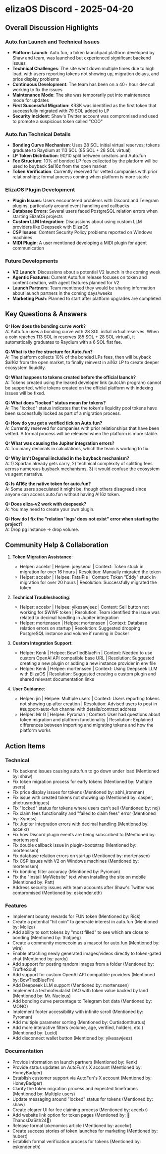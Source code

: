 # elizaOS Discord - 2025-04-20

## Overall Discussion Highlights

### Auto.fun Launch and Technical Issues
- **Platform Launch**: Auto.fun, a token launchpad platform developed by Shaw and team, was launched but experienced significant backend issues
- **Technical Challenges**: The site went down multiple times due to high load, with users reporting tokens not showing up, migration delays, and price display problems
- **Continuous Development**: The team has been on a 40+ hour dev call working to fix the issues
- **Maintenance Mode**: The site was temporarily put into maintenance mode for updates
- **First Successful Migration**: KRSK was identified as the first token that successfully migrated with 79 SOL added to LP
- **Security Incident**: Shaw's Twitter account was compromised and used to promote a suspicious token called "COO"

### Auto.fun Technical Details
- **Bonding Curve Mechanism**: Uses 28 SOL initial virtual reserves; tokens graduate to Raydium at 113 SOL (85 SOL + 28 SOL virtual)
- **LP Token Distribution**: 90/10 split between creators and Auto.fun
- **Fee Structure**: 10% of bonded LP fees collected by the platform will be used to buyback $ai16z from the open market
- **Token Verification**: Currently reserved for vetted companies with prior relationships; formal process coming when platform is more stable

### ElizaOS Plugin Development
- **Plugin Issues**: Users encountered problems with Discord and Telegram plugins, particularly around event handling and callbacks
- **Database Errors**: Several users faced PostgreSQL relation errors when starting ElizaOS projects
- **Custom LLM Integration**: Discussions about using custom LLM providers like Deepseek with ElizaOS
- **CSP Issues**: Content Security Policy problems reported on Windows machines
- **MIDI Plugin**: A user mentioned developing a MIDI plugin for agent communication

### Future Developments
- **V2 Launch**: Discussions about a potential V2 launch in the coming week
- **Agentic Features**: Current Auto.fun release focuses on token and content creation, with agent features planned for V2
- **Launch Partners**: Team mentioned they would be sharing information about launch partners in the coming days/weeks
- **Marketing Push**: Planned to start after platform upgrades are completed

## Key Questions & Answers

**Q: How does the bonding curve work?**  
A: Auto.fun uses a bonding curve with 28 SOL initial virtual reserves. When a coin reaches 113 SOL in reserves (85 SOL + 28 SOL virtual), it automatically graduates to Raydium with a 6 SOL flat fee.

**Q: What is the fee structure for Auto.fun?**  
A: The platform collects 10% of the bonded LPs fees, then will buyback $ai16z from the open market, to finally reinvest in ai16z LP to create deeper ecosystem liquidity.

**Q: What happens to tokens created before the official launch?**  
A: Tokens created using the leaked developer link (autoUm program) cannot be supported, while tokens created on the official platform with indexing issues will be fixed.

**Q: What does "locked" status mean for tokens?**  
A: The "locked" status indicates that the token's liquidity pool tokens have been successfully locked as part of a migration process.

**Q: How do you get a verified tick on Auto.fun?**  
A: Currently reserved for companies with prior relationships that have been vetted. A formal process will be released when the platform is more stable.

**Q: What was causing the Jupiter integration errors?**  
A: Too many decimals in calculations, which the team is working to fix.

**Q: Why isn't Degenai included in the buyback mechanism?**  
A: 1) Spartan already gets carry, 2) technical complexity of splitting fees across numerous buyback mechanisms, 3) it would confuse the ecosystem vs agent narrative.

**Q: Is AI16z the native token for auto.fun?**  
A: Some users speculated it might be, though others disagreed since anyone can access auto.fun without having AI16z token.

**Q: Does eliza-v2 work with deepseek?**  
A: You may need to create your own plugin.

**Q: How do I fix the "relation 'logs' does not exist" error when starting the project?**  
A: Drop pg instance -> drop volume.

## Community Help & Collaboration

1. **Token Migration Assistance**:
   - Helper: accelxr | Helpee: joeyseoul | Context: Token stuck in migration for over 16 hours | Resolution: Manually migrated the token
   - Helper: accelxr | Helpee: FatalPie | Context: Token "Eddy" stuck in migration for over 20 hours | Resolution: Successfully migrated the token

2. **Technical Troubleshooting**:
   - Helper: accelxr | Helpee: yikesawjeez | Context: Sell button not working for $WWF token | Resolution: Team identified the issue was related to decimal handling in Jupiter integration
   - Helper: mortenssen | Helpee: mortenssen | Context: Database relation errors on startup | Resolution: Suggested dropping PostgreSQL instance and volume if running in Docker

3. **Custom Integration Support**:
   - Helper: Kenk | Helpee: BowTiedBlueFin | Context: Needed to use custom OpenAI API compatible base URL | Resolution: Suggested creating a new plugin or adding a new instance provider in env file
   - Helper: Kenk | Helpee: mortenssen | Context: Using Deepseek LLM with ElizaOS | Resolution: Suggested creating a custom plugin and shared relevant documentation links

4. **User Guidance**:
   - Helper: jin | Helpee: Multiple users | Context: Users reporting tokens not showing up after creation | Resolution: Advised users to post in #support-auto-fun channel with details/contract address
   - Helper: Mr G | Helpee: Pyroman | Context: User had questions about token migration and platform functionality | Resolution: Explained differences between importing and migrating tokens and how the platform works

## Action Items

### Technical
- Fix backend issues causing auto.fun to go down under load (Mentioned by: shaw)
- Fix token migration process for early tokens (Mentioned by: Multiple users)
- Fix price display issues for tokens (Mentioned by: abhi_ironman)
- Fix issue with created tokens not showing up (Mentioned by: casper, phetrusrodrigues)
- Fix "locked" status for tokens where users can't sell (Mentioned by: noj)
- Fix claim fees functionality and "failed to claim fees" error (Mentioned by: Xyness)
- Fix Jupiter integration errors with decimal handling (Mentioned by: accelxr)
- Fix how Discord plugin events are being subscribed to (Mentioned by: mortenssen)
- Fix double callback issue in plugin-bootstrap (Mentioned by: mortenssen)
- Fix database relation errors on startup (Mentioned by: mortenssen)
- Fix CSP issues with V2 on Windows machines (Mentioned by: mortenssen)
- Fix bonding filter accuracy (Mentioned by: Pyroman)
- Fix the "Install MyWebsite" text when installing the site on mobile (Mentioned by: Patt)
- Address security issues with team accounts after Shaw's Twitter was compromised (Mentioned by: eskender.eth)

### Features
- Implement bounty rewards for FUN token (Mentioned by: Rick)
- Create a potential "hit coin" to generate interest in auto.fun (Mentioned by: Moliza)
- Add ability to sort tokens by "most filled" to see which are close to bonding (Mentioned by: thatjpeg)
- Create a community memecoin as a mascot for auto.fun (Mentioned by: wire)
- Enable attaching newly generated images/videos directly to token-gated chat (Mentioned by: yardy)
- Add support for posting random images from a folder (Mentioned by: TruffleSoul)
- Add support for custom OpenAI API compatible providers (Mentioned by: BowTiedBlueFin)
- Add Deepseek LLM support (Mentioned by: mortenssen)
- Implement a technofeudalist DAO with token value backed by land (Mentioned by: Mr. Nucleus)
- Add bonding curve percentage to Telegram bot data (Mentioned by: MONO)
- Implement footer accessibility with infinite scroll (Mentioned by: Pyroman)
- Add multiple parameter sorting (Mentioned by: Curtisdonthurtus)
- Add more interactive filters (volume, age, verified, holders, etc.) (Mentioned by: Lucid)
- Add disconnect wallet button (Mentioned by: yikesawjeez)

### Documentation
- Provide information on launch partners (Mentioned by: Kenk)
- Provide status updates on AutoFun's X account (Mentioned by: HoneyBadger)
- Establish customer support via AutoFun's X account (Mentioned by: HoneyBadger)
- Clarify the token migration process and expected timeframes (Mentioned by: Multiple users)
- Update messaging around "locked" status for tokens (Mentioned by: shaw)
- Create clearer UI for fee claiming process (Mentioned by: accelxr)
- Add website link option for token pages (Mentioned by: 🧧ThanosDaSith24🧧)
- Release formal tokenomics article (Mentioned by: accelxr)
- Create success stories of token launches for marketing (Mentioned by: hubert)
- Establish formal verification process for tokens (Mentioned by: eskender.eth)